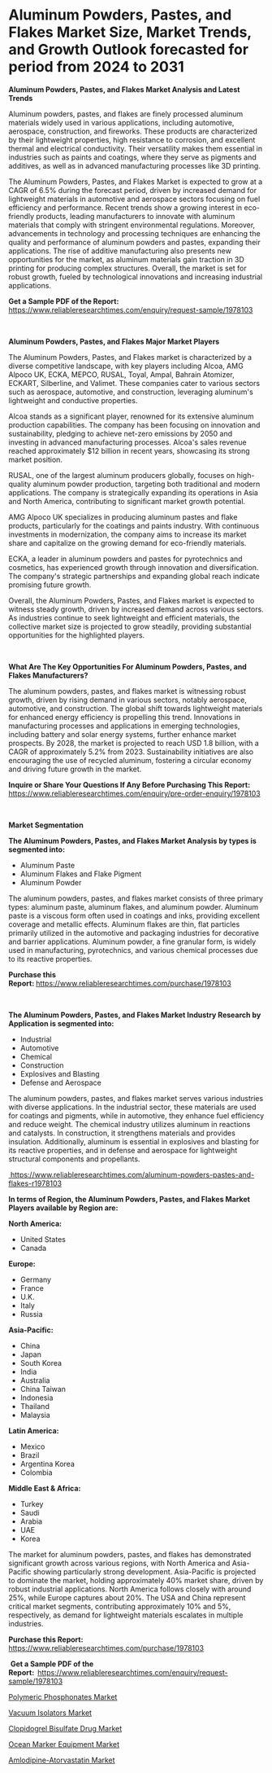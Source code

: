 <p><h1>Aluminum Powders, Pastes, and Flakes Market Size, Market Trends, and Growth Outlook forecasted for period from 2024 to 2031</h1></p><p><strong>Aluminum Powders, Pastes, and Flakes Market Analysis and Latest Trends</strong></p>
<p><p>Aluminum powders, pastes, and flakes are finely processed aluminum materials widely used in various applications, including automotive, aerospace, construction, and fireworks. These products are characterized by their lightweight properties, high resistance to corrosion, and excellent thermal and electrical conductivity. Their versatility makes them essential in industries such as paints and coatings, where they serve as pigments and additives, as well as in advanced manufacturing processes like 3D printing.</p><p>The Aluminum Powders, Pastes, and Flakes Market is expected to grow at a CAGR of 6.5% during the forecast period, driven by increased demand for lightweight materials in automotive and aerospace sectors focusing on fuel efficiency and performance. Recent trends show a growing interest in eco-friendly products, leading manufacturers to innovate with aluminum materials that comply with stringent environmental regulations. Moreover, advancements in technology and processing techniques are enhancing the quality and performance of aluminum powders and pastes, expanding their applications. The rise of additive manufacturing also presents new opportunities for the market, as aluminum materials gain traction in 3D printing for producing complex structures. Overall, the market is set for robust growth, fueled by technological innovations and increasing industrial applications.</p></p>
<p><strong>Get a Sample PDF of the Report:&nbsp;</strong> <a href="https://www.reliableresearchtimes.com/enquiry/request-sample/1978103?utm_campaign=1565&utm_medium=2&utm_source=Github&utm_content=ia&utm_term=25102024&utm_id=aluminum-powders-pastes-and-flakes">https://www.reliableresearchtimes.com/enquiry/request-sample/1978103</a></p>
<p>&nbsp;</p>
<p><strong>Aluminum Powders, Pastes, and Flakes Major Market Players</strong></p>
<p><p>The Aluminum Powders, Pastes, and Flakes market is characterized by a diverse competitive landscape, with key players including Alcoa, AMG Alpoco UK, ECKA, MEPCO, RUSAL, Toyal, Ampal, Bahrain Atomizer, ECKART, Silberline, and Valimet. These companies cater to various sectors such as aerospace, automotive, and construction, leveraging aluminum's lightweight and conductive properties.</p><p>Alcoa stands as a significant player, renowned for its extensive aluminum production capabilities. The company has been focusing on innovation and sustainability, pledging to achieve net-zero emissions by 2050 and investing in advanced manufacturing processes. Alcoa's sales revenue reached approximately $12 billion in recent years, showcasing its strong market position.</p><p>RUSAL, one of the largest aluminum producers globally, focuses on high-quality aluminum powder production, targeting both traditional and modern applications. The company is strategically expanding its operations in Asia and North America, contributing to significant market growth potential.</p><p>AMG Alpoco UK specializes in producing aluminum pastes and flake products, particularly for the coatings and paints industry. With continuous investments in modernization, the company aims to increase its market share and capitalize on the growing demand for eco-friendly materials.</p><p>ECKA, a leader in aluminum powders and pastes for pyrotechnics and cosmetics, has experienced growth through innovation and diversification. The company's strategic partnerships and expanding global reach indicate promising future growth.</p><p>Overall, the Aluminum Powders, Pastes, and Flakes market is expected to witness steady growth, driven by increased demand across various sectors. As industries continue to seek lightweight and efficient materials, the collective market size is projected to grow steadily, providing substantial opportunities for the highlighted players.</p></p>
<p>&nbsp;</p>
<p><strong>What Are The Key Opportunities For Aluminum Powders, Pastes, and Flakes Manufacturers?</strong></p>
<p><p>The aluminum powders, pastes, and flakes market is witnessing robust growth, driven by rising demand in various sectors, notably aerospace, automotive, and construction. The global shift towards lightweight materials for enhanced energy efficiency is propelling this trend. Innovations in manufacturing processes and applications in emerging technologies, including battery and solar energy systems, further enhance market prospects. By 2028, the market is projected to reach USD 1.8 billion, with a CAGR of approximately 5.2% from 2023. Sustainability initiatives are also encouraging the use of recycled aluminum, fostering a circular economy and driving future growth in the market.</p></p>
<p><strong>Inquire or Share Your Questions If Any Before Purchasing This Report:</strong> <a href="https://www.reliableresearchtimes.com/enquiry/pre-order-enquiry/1978103?utm_campaign=1565&utm_medium=2&utm_source=Github&utm_content=ia&utm_term=25102024&utm_id=aluminum-powders-pastes-and-flakes">https://www.reliableresearchtimes.com/enquiry/pre-order-enquiry/1978103</a></p>
<p>&nbsp;</p>
<p><strong>Market Segmentation</strong></p>
<p><strong>The Aluminum Powders, Pastes, and Flakes Market Analysis by types is segmented into:</strong></p>
<p><ul><li>Aluminum Paste</li><li>Aluminum Flakes and Flake Pigment</li><li>Aluminum Powder</li></ul></p>
<p><p>The aluminum powders, pastes, and flakes market consists of three primary types: aluminum paste, aluminum flakes, and aluminum powder. Aluminum paste is a viscous form often used in coatings and inks, providing excellent coverage and metallic effects. Aluminum flakes are thin, flat particles primarily utilized in the automotive and packaging industries for decorative and barrier applications. Aluminum powder, a fine granular form, is widely used in manufacturing, pyrotechnics, and various chemical processes due to its reactive properties.</p></p>
<p><strong>Purchase this Report:&nbsp;</strong><a href="https://www.reliableresearchtimes.com/purchase/1978103?utm_campaign=1565&utm_medium=2&utm_source=Github&utm_content=ia&utm_term=25102024&utm_id=aluminum-powders-pastes-and-flakes">https://www.reliableresearchtimes.com/purchase/1978103</a></p>
<p>&nbsp;</p>
<p><strong>The Aluminum Powders, Pastes, and Flakes Market Industry Research by Application is segmented into:</strong></p>
<p><ul><li>Industrial</li><li>Automotive</li><li>Chemical</li><li>Construction</li><li>Explosives and Blasting</li><li>Defense and Aerospace</li></ul></p>
<p><p>The aluminum powders, pastes, and flakes market serves various industries with diverse applications. In the industrial sector, these materials are used for coatings and pigments, while in automotive, they enhance fuel efficiency and reduce weight. The chemical industry utilizes aluminum in reactions and catalysts. In construction, it strengthens materials and provides insulation. Additionally, aluminum is essential in explosives and blasting for its reactive properties, and in defense and aerospace for lightweight structural components and propellants.</p></p>
<p><a href="https://www.reliableresearchtimes.com/aluminum-powders-pastes-and-flakes-r1978103?utm_campaign=1565&utm_medium=2&utm_source=Github&utm_content=ia&utm_term=25102024&utm_id=aluminum-powders-pastes-and-flakes">&nbsp;https://www.reliableresearchtimes.com/aluminum-powders-pastes-and-flakes-r1978103</a></p>
<p><strong>In terms of Region, the Aluminum Powders, Pastes, and Flakes Market Players available by Region are:</strong></p>
<p>
    <p> <strong> North America: </strong>
        <ul>
            <li>United States</li>
            <li>Canada</li>
        </ul>
        </p> 
    <p> <strong> Europe: </strong>
        <ul>
            <li>Germany</li>
            <li>France</li>
            <li>U.K.</li>
            <li>Italy</li>
            <li>Russia</li>
        </ul>
        </p> 
    <p> <strong> Asia-Pacific: </strong>
        <ul>
            <li>China</li>
            <li>Japan</li>
            <li>South Korea</li>
            <li>India</li>
            <li>Australia</li>
            <li>China Taiwan</li>
            <li>Indonesia</li>
            <li>Thailand</li>
            <li>Malaysia</li>
        </ul>
        </p> 
    <p> <strong> Latin America: </strong>
        <ul>
            <li>Mexico</li>
            <li>Brazil</li>
            <li>Argentina Korea</li>
            <li>Colombia</li>
        </ul>
        </p> 
    <p> <strong> Middle East & Africa: </strong>
        <ul>
            <li>Turkey</li>
            <li>Saudi</li>
            <li>Arabia</li>
            <li>UAE</li>
            <li>Korea</li>
        </ul>
    </p>
    </p>
<p><p>The market for aluminum powders, pastes, and flakes has demonstrated significant growth across various regions, with North America and Asia-Pacific showing particularly strong development. Asia-Pacific is projected to dominate the market, holding approximately 40% market share, driven by robust industrial applications. North America follows closely with around 25%, while Europe captures about 20%. The USA and China represent critical market segments, contributing approximately 10% and 5%, respectively, as demand for lightweight materials escalates in multiple industries.</p></p>
<p><strong>Purchase this Report: </strong><a href="https://www.reliableresearchtimes.com/purchase/1978103?utm_campaign=1565&utm_medium=2&utm_source=Github&utm_content=ia&utm_term=25102024&utm_id=aluminum-powders-pastes-and-flakes">https://www.reliableresearchtimes.com/purchase/1978103</a></p>
<p>&nbsp;<strong>Get a Sample PDF of the Report:&nbsp;&nbsp;</strong><a href="https://www.reliableresearchtimes.com/enquiry/request-sample/1978103?utm_campaign=1565&utm_medium=2&utm_source=Github&utm_content=ia&utm_term=25102024&utm_id=aluminum-powders-pastes-and-flakes">https://www.reliableresearchtimes.com/enquiry/request-sample/1978103</a></p>
<p><strong></strong></p>
<p><p><a href="https://www.linkedin.com/pulse/global-polymeric-phosphonates-market-trends-forecasts-strategic-0haef?utm_campaign=1565&utm_medium=2&utm_source=Github&utm_content=ia&utm_term=25102024&utm_id=aluminum-powders-pastes-and-flakes">Polymeric Phosphonates Market</a></p><p><a href="https://www.linkedin.com/pulse/vacuum-isolators-market-size-growth-industry-analysis-b4v1c?utm_campaign=1565&utm_medium=2&utm_source=Github&utm_content=ia&utm_term=25102024&utm_id=aluminum-powders-pastes-and-flakes">Vacuum Isolators Market</a></p><p><a href="https://www.linkedin.com/pulse/clopidogrel-bisulfate-drug-market-size-share-competitive-o6loc?utm_campaign=1565&utm_medium=2&utm_source=Github&utm_content=ia&utm_term=25102024&utm_id=aluminum-powders-pastes-and-flakes">Clopidogrel Bisulfate Drug Market</a></p><p><a href="https://www.linkedin.com/pulse/exploring-ocean-marker-equipment-market-dynamics-revenue-analysis-thcgc?utm_campaign=1565&utm_medium=2&utm_source=Github&utm_content=ia&utm_term=25102024&utm_id=aluminum-powders-pastes-and-flakes">Ocean Marker Equipment Market</a></p><p><a href="https://www.linkedin.com/pulse/amlodipine-atorvastatin-market-segmentation-geographical-wwzcc?utm_campaign=1565&utm_medium=2&utm_source=Github&utm_content=ia&utm_term=25102024&utm_id=aluminum-powders-pastes-and-flakes">Amlodipine-Atorvastatin Market</a></p></p>